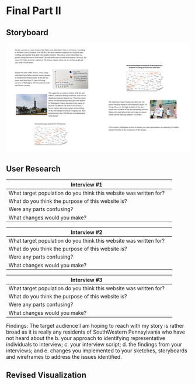 # Final Part II 

## Storyboard
![alt text](storyboard.png)

## User Research 

| Interview #1       |        |
| ------------- |:-------------:| 
| What target population do you think this website was written for?|  |
| What do you think the purpose of this website is?|      |   
| Were any parts confusing? |     |    
| What changes would you make? | | 

 Interview #2       |        |
| ------------- |:-------------:| 
| What target population do you think this website was written for?|  |
| What do you think the purpose of this website is?|      |   
| Were any parts confusing? |     |    
| What changes would you make? | | 

 Interview #3       |        |
| ------------- |:-------------:| 
| What target population do you think this website was written for?|  |
| What do you think the purpose of this website is?|     |   
| Were any parts confusing? |     |    
| What changes would you make? | | 

Findings: 
 The target audience I am hoping to reach with my story is rather broad as it is really any residents of SouthWestern Pennsylvania who have not heard about the 
b. your approach to identifying representative individuals to interview; 
c. your interview script; 
d. the findings from your interviews; and 
e. changes you implemented to your sketches, storyboards and wireframes to address the issues identified.

## Revised Visualization 
